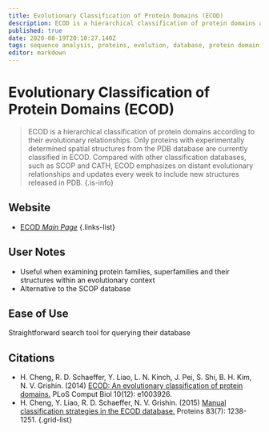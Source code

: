 ```yaml
---
title: Evolutionary Classification of Protein Domains (ECOD)
description: ECOD is a hierarchical classification of protein domains according to their evolutionary relationships.
published: true
date: 2020-08-19T20:10:27.140Z
tags: sequence analysis, proteins, evolution, database, protein domain, structural analysis
editor: markdown
---
```


# Evolutionary Classification of Protein Domains (ECOD)

> ECOD is a hierarchical classification of protein domains according to their evolutionary relationships. Only proteins with experimentally determined spatial structures from the PDB database are currently classified in ECOD. Compared with other classification databases, such as SCOP and CATH, ECOD emphasizes on distant evolutionary relationships and updates every week to include new structures released in PDB.
{.is-info}

 

## Website 

- [ECOD *Main Page*](http://prodata.swmed.edu/ecod/)
 {.links-list}

## User Notes
- Useful when examining protein families, superfamilies and their structures within an evolutionary context
- Alternative to the SCOP database

## Ease of Use
Straightforward search tool for querying their database

## Citations

- H. Cheng, R. D. Schaeffer, Y. Liao, L. N. Kinch, J. Pei, S. Shi, B. H. Kim, N. V. Grishin. (2014) [ECOD: An evolutionary classification of protein domains.](https://journals.plos.org/ploscompbiol/article?id=10.1371/journal.pcbi.1003926) PLoS Comput Biol 10(12): e1003926.
- H. Cheng, Y. Liao, R. D. Schaeffer, N. V. Grishin. (2015) [Manual classification strategies in the ECOD database.](https://onlinelibrary.wiley.com/doi/full/10.1002/prot.24818) Proteins 83(7): 1238-1251.
{.grid-list}